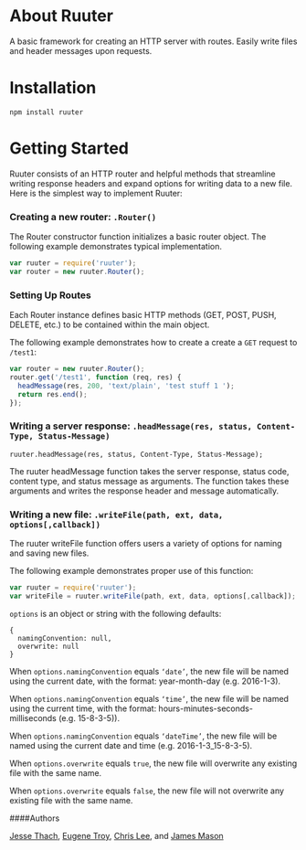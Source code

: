 # About Ruuter

A basic framework for creating an HTTP server with routes.  Easily write files and header messages upon requests.

# Installation

```
npm install ruuter
```
# Getting Started

Ruuter consists of an HTTP router and helpful methods that streamline writing response headers and expand options for writing data to a new file. Here is the simplest way to implement Ruuter:

### Creating a new router: `.Router()`

The Router constructor function initializes a basic router object.
The following example demonstrates typical implementation.

```javascript
var ruuter = require('ruuter');
var router = new ruuter.Router();
```

### Setting Up Routes

Each Router instance defines basic HTTP methods (GET, POST, PUSH, DELETE, etc.)  to be contained within the main object.

The following example demonstrates how to create a create a `GET` request to `/test1`:
```javascript
var router = new ruuter.Router();
router.get('/test1', function (req, res) {
  headMessage(res, 200, 'text/plain', 'test stuff 1 ');
  return res.end();
});
```

### Writing a server response: `.headMessage(res, status, Content-Type, Status-Message)`

```
ruuter.headMessage(res, status, Content-Type, Status-Message);
```

The ruuter headMessage function takes the server response, status code, content type, and status message as arguments. The function takes these arguments and writes the response header and message automatically.

### Writing a new file: `.writeFile(path, ext, data, options[,callback])`

The ruuter writeFile function offers users a variety of options for naming and saving new files.

The following example demonstrates proper use of this function:

```javascript
var ruuter = require('ruuter');
var writeFile = ruuter.writeFile(path, ext, data, options[,callback]);
```
`options` is an object or string with the following defaults:

```
{
  namingConvention: null,
  overwrite: null
}
```

When `options.namingConvention` equals ``‘date’``, the new file will be named using the current date, with the format: year-month-day (e.g. 2016-1-3).  

When `options.namingConvention` equals ``‘time’``, the new file will be named using the current time, with the format: hours-minutes-seconds-milliseconds (e.g. 15-8-3-5)).    

When `options.namingConvention` equals ``‘dateTime’``, the new file will be named using the current date and time (e.g. 2016-1-3_15-8-3-5).  

When `options.overwrite` equals `true`, the new file will overwrite any existing file with the same name.

When `options.overwrite` equals `false`, the new file will not overwrite any existing file with the same name.

####Authors

[Jesse Thach](https://github.com/jessethach), [Eugene Troy](https://github.com/energene), [Chris Lee](https://github.com/clee46), and [James Mason](https://github.com/jhm90)
